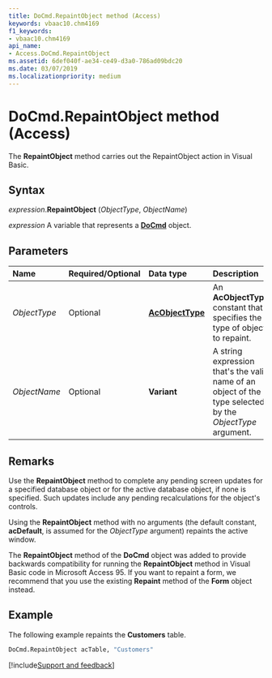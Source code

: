```yaml
---
title: DoCmd.RepaintObject method (Access)
keywords: vbaac10.chm4169
f1_keywords:
- vbaac10.chm4169
api_name:
- Access.DoCmd.RepaintObject
ms.assetid: 6def040f-ae34-ce49-d3a0-786ad09bdc20
ms.date: 03/07/2019
ms.localizationpriority: medium
---
```



# DoCmd.RepaintObject method (Access)

The **RepaintObject** method carries out the RepaintObject action in Visual Basic.


## Syntax

_expression_.**RepaintObject** (_ObjectType_, _ObjectName_)

_expression_ A variable that represents a **[DoCmd](Access.DoCmd.md)** object.


## Parameters

|Name|Required/Optional|Data type|Description|
|:-----|:-----|:-----|:-----|
| _ObjectType_|Optional|**[AcObjectType](Access.AcObjectType.md)**|An **AcObjectType** constant that specifies the type of object to repaint.|
| _ObjectName_|Optional|**Variant**|A string expression that's the valid name of an object of the type selected by the  _ObjectType_ argument.|

## Remarks

Use the **RepaintObject** method to complete any pending screen updates for a specified database object or for the active database object, if none is specified. Such updates include any pending recalculations for the object's controls.

Using the **RepaintObject** method with no arguments (the default constant, **acDefault**, is assumed for the _ObjectType_ argument) repaints the active window.

The **RepaintObject** method of the **DoCmd** object was added to provide backwards compatibility for running the **RepaintObject** method in Visual Basic code in Microsoft Access 95. If you want to repaint a form, we recommend that you use the existing **Repaint** method of the **Form** object instead.


## Example

The following example repaints the **Customers** table. 

```vb
DoCmd.RepaintObject acTable, "Customers"
```



[!include[Support and feedback](~/includes/feedback-boilerplate.md)]